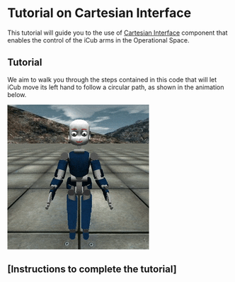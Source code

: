 Tutorial on Cartesian Interface
===============================

This tutorial will guide you to the use of [Cartesian Interface](http://wiki.icub.org/iCub/main/dox/html/icub_cartesian_interface.html)
component that enables the control of the iCub arms in the Operational Space.

## Tutorial
We aim to walk you through the steps contained in this code that will let iCub
move its left hand to follow a circular path, as shown in the animation below.

![output](/misc/output.gif)

## [Instructions to complete the tutorial]
